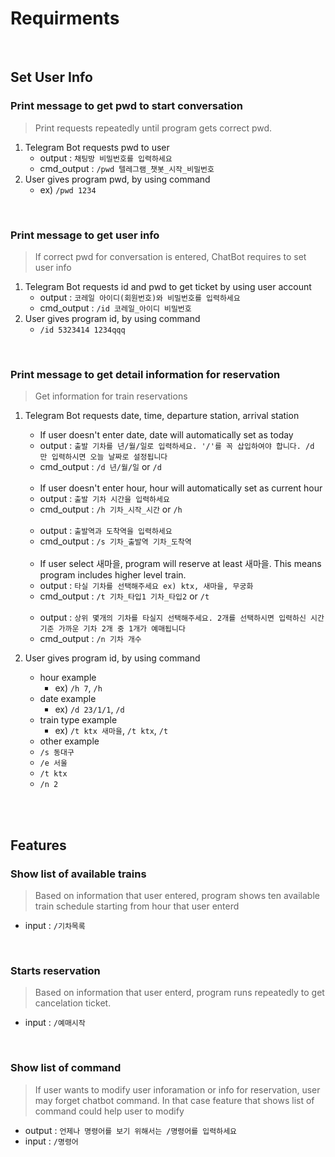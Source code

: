 # Requirments

<br>

## Set User Info

### Print message to get pwd to start conversation
> Print requests repeatedly until program gets correct pwd. 
1. Telegram Bot requests pwd to user
    * output : `채팅방 비밀번호를 입력하세요`
    * cmd_output : `/pwd 텔레그램_챗봇_시작_비밀번호` 
2. User gives program pwd, by using command
    * ex) `/pwd 1234` 

<br>

### Print message to get user info
> If correct pwd for conversation is entered, ChatBot requires to set user info 
1. Telegram Bot requests id and pwd to get ticket by using user account
    * output : `코레일 아이디(회원번호)와 비밀번호를 입력하세요`
    * cmd_output : `/id 코레일_아이디 비밀번호`
2. User gives program id, by using command
    * `/id 5323414 1234qqq` 

<br>

### Print message to get detail information for reservation
> Get information for train reservations
1. Telegram Bot requests date, time, departure station, arrival station
    * If user doesn't enter date, date will automatically set as today
    * output : `출발 기차를 년/월/일로 입력하세요. '/'를 꼭 삽입하여야 합니다. /d 만 입력하시면 오늘 날짜로 설정됩니다`
    * cmd_output : `/d 년/월/일` or `/d`
    
    <br>
    
    * If user doesn't enter hour, hour will automatically set as current hour
    * output : `출발 기차 시간을 입력하세요`
    * cmd_output : `/h 기차_시작_시간` or `/h`
    
    <br>
    
    * output : `출발역과 도착역을 입력하세요` 
    * cmd_output : `/s 기차_출발역 기차_도착역`
    
    <br>
    
    * If user select 새마을, program will reserve at least 새마을. This means program includes higher level train.  
    * output : `타실 기차를 선택해주세요 ex) ktx, 새마을, 무궁화`
    * cmd_output : `/t 기차_타입1 기차_타입2` or `/t`
    
    <br>
    
    * output : `상위 몇개의 기차를 타실지 선택해주세요. 2개를 선택하시면 입력하신 시간 기준 가까운 기차 2개 중 1개가 예매됩니다`
    * cmd_output : `/n 기차 개수`
2. User gives program id, by using command
    * hour example
      * ex) `/h 7`, `/h`
    * date example
      * ex) `/d 23/1/1`, `/d`
    * train type example
      * ex) `/t ktx 새마을`, `/t ktx`, `/t`
    * other example
    * `/s 동대구`
    * `/e 서울`
    * `/t ktx`
    * `/n 2`

<br><br>

## Features

### Show list of available trains
> Based on information that user entered, program shows ten available train schedule starting from hour that user enterd 
* input : `/기차목록` 
<br>

### Starts reservation
> Based on information that user enterd, program runs repeatedly to get cancelation ticket. 
* input : `/예매시작` 

<br>

### Show list of command
> If user wants to modify user inforamation or info for reservation, user may forget chatbot command. In that case feature that shows list of command could help user to modify
* output : `언제나 명령어를 보기 위해서는 /명령어를 입력하세요`
* input : `/명령어` 
